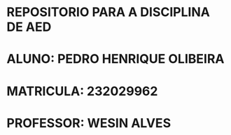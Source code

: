 #    REPOSITORIO PARA A DISCIPLINA DE AED 
#    ALUNO: PEDRO HENRIQUE OLIBEIRA
#    MATRICULA: 232029962
 #   PROFESSOR: WESIN ALVES
